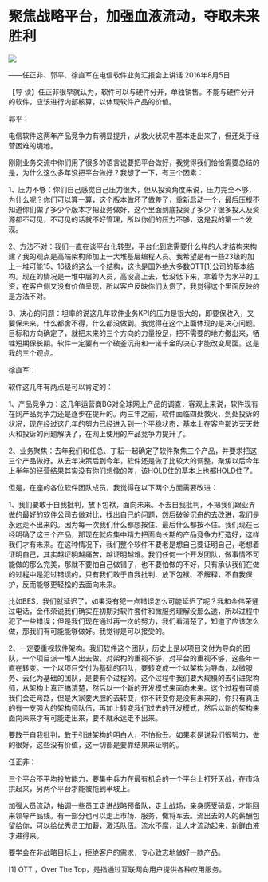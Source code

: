 # 聚焦战略平台，加强血液流动，夺取未来胜利
<img class="pv" src="https://api.visitor.plantree.me/visitor-badge/pv?namespace=plantree.me&key=renzhengfei-speeches/./docs/speeches/2016/08/聚焦战略平台，加强血液流动，夺取未来胜利.md">


——任正非、郭平、徐直军在电信软件业务汇报会上讲话
2016年8月5日



【导  读】任正非很早就认为，软件可以与硬件分开，单独销售。不能与硬件分开的软件，应该进行内部核算，以体现软件产品的价值。



郭平：

电信软件这两年产品竞争力有明显提升，从救火状况中基本走出来了，但还处于经营困难的境地。

刚刚业务交流中你们用了很多的语言说要把平台做好，我觉得我们恰恰需要总结的是，为什么这么多年没把平台做好？我想了一下，有三个因素：

1、压力不够：你们自己感觉自己压力很大，但从投资角度来说，压力完全不够，为什么呢？你们可以算一算，这个版本做坏了做差了，重新启动一个，最后压根不知道你们做了多少个版本才把业务做好，这个里面到底投资了多少？很多投入及资源都不可见，不可见的话就不好管理，所以你们的压力不够，这是我的第一个发现。

2、方法不对：我们一直在谈平台化转型，平台化到底需要什么样的人才结构来构建？我的观点是高端架构师加上一大堆基层编程人员。我希望是有一些23级的加上一堆可能15、16级的这么一个结构，这也是国外绝大多数OTT[1]公司的基本结构。现在的情况是一堆中层的人员，高没高上去，低没低下来，拿着华为水平的工资，在客户侧又没有价值呈现，所以客户反映你们太贵了，我觉得这个里面反映的是方法不对。

3、决心的问题：坦率的说这几年软件业务KPI的压力是很大的，即要保收入，又要保未来，什么都舍不得，什么都没做到。我觉得在这个上面体现的是决心问题。目标和方向确定了，就把未来的三个方向的力量投足，把不需要的地方撤出来，牺牲短期保长期。软件一定要有一个破釜沉舟和一诺千金的决心才能改变局面。这是我的三个观点。



徐直军：

软件这几年有两点是可以肯定的：

1、产品竞争力：这几年运营商BG对全球网上产品的调查，客观上来说，软件现有在网产品竞争力还是逐步在提升的。两三年之前，软件面临四处救火、到处投诉的状况，现在经过这几年的努力已经进入到一个平稳状态，基本上在客户那边天天救火和投诉的问题解决了，在网上使用的产品竞争力提升了。

2、业务聚焦：去年我们和任总、丁耘一起确定了软件聚焦三个产品，并要求把这三个产品做好。从去年决策后到今年，软件还是做了比较大的调整，聚焦以后今年上半年的经营结果其实没有你们想像的差，该HOLD住的基本上也都HOLD住了。

但是，在座的各位软件团队成员，我觉得在以下两个方面需要改进：

1、我们要敢于自我批判，放下包袱，面向未来。不去自我批判，不把我们跟业界做的最好的软件公司去做对比，找出自己的问题，然后破釜沉舟的去改进，我们是永远走不出来的。因为每一次我们什么都想按住、最后什么都按不住。我们现在已经明确了这三个产品，那现在就应集中精力把面向长期的产品竞争力打造好，这样我们才有未来。在这种情况下，我们整个软件不要老是想自己要证明自己，老想着证明自己，其实越证明越痛苦，越证明越难。我们任何一个开发团队，做事情不可能做的那么完美，那就不要怕自己做错了，也不要怕做的不好，只有承认我们在做的过程中是犯过错误的，只有我们敢于自我批判、放下包袱、不解释，不自我保护，反而能够更轻松的去面向未来。

比如BES，我们就延迟了，如果没有犯一点错误怎么可能延迟了呢？我和金伟荣通过电话，金伟荣说我们确实在初期对软件套件和微服务理解没那么透，所以过程中犯了一些错误；但是我们现在通过再一次的努力，我们看清楚了，知道了应该怎么做，那我们有可能能够做好。我觉得是可以接受的。

2、一定要重视软件架构。我们软件这个团队，历史上是以项目交付为导向的团队，一个项目派一堆人出去做，对架构的重视不够，对平台的重视不够，这些年一直在转变。一个以项目交付为基础的团队，要转变成一个以架构为导向，以微服务、云化为基础的团队，是要有个过程的。这个过程中我们要大规模的去引进架构师，从架构上真正搞清楚，然后以一个新的开发模式来面向未来。这个过程有可能我们会走弯路，但是大家要大胆的去转变，你不转变你是没有未来的，你只有真正的有一支强大的架构师队伍，再加上转变我们过去的开发模式，然后以新的架构来面向未来才有可能走出来，要不就永远走不出来。

要敢于自我批判，敢于引进架构的明白人，不怕掀丑。如果老是说我们很努力，做的很好，这些没有价值，这一切都是要靠结果来证明的。



任正非：

三个平台不平均投放能力，要集中兵力在最有机会的一个平台上打歼灭战，在市场拱起来，另两个平台才能被拖到半坡上。

加强人员流动，抽调一些员工走进战略预备队，走上战场，亲身感受硝烟，才能回来领导产品线。有一部分也可以走上市场、服务，做将军去。流出去的人的薪酬包留给你，可以给优秀员工加薪，激活队伍。流水不腐，让人才流动起来，新鲜血液才进得来。

要学会在非战略目标上，拒绝客户的需求，专心致志地做好一款产品。



[1] OTT ，Over The Top，是指通过互联网向用户提供各种应用服务。
